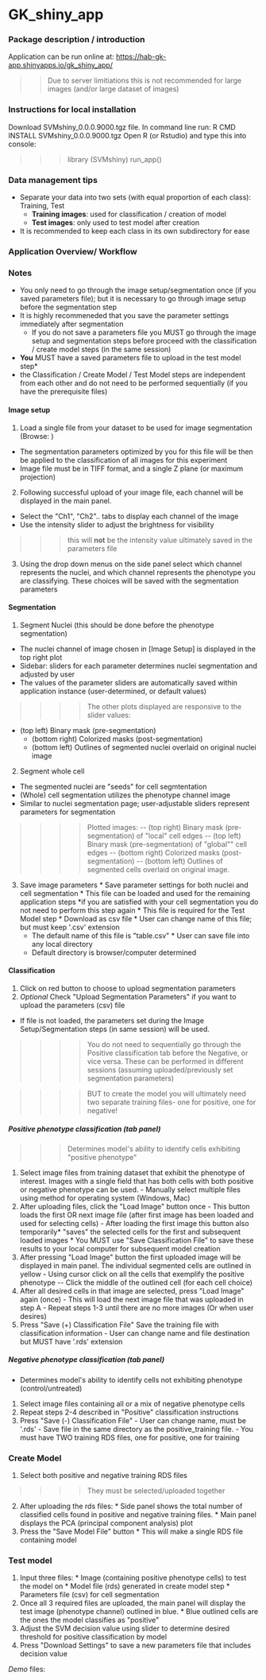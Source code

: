 # GK_shiny_app

### Package description / introduction 
Application can be run online at:  https://hab-gk-app.shinyapps.io/gk_shiny_app/
>> Due to server limitiations this is not recommended for large images (and/or large dataset of images)

### Instructions for local installation 
Download SVMshiny_0.0.0.9000.tgz file. 
In command line run: R CMD INSTALL SVMshiny_0.0.0.9000.tgz
Open R (or Rstudio) and type this into console: 
>>> library (SVMshiny) 
run_app()

### Data management tips 
* Separate your data into two sets (with equal proportion of each class): Training, Test
  * **Training images**: used for classification / creation of model
  * **Test images**: only used to test model after creation 
* It is recommended to keep each class in its own subdirectory for ease 

### Application Overview/ Workflow
### Notes 
  * You only need to go through the image setup/segmentation once (if you saved parameters file); but it is necessary to go through image setup before the segmentation step
  * It is highly recommeneded that you save the parameter settings immediately after segmentation
    * If you do not save a parameters file you MUST go through the image setup and segmentation steps before proceed with the classification / create model steps (in the same session)
  * **You** MUST have a saved parameters file to upload in the test model step* 
  * the Classification / Create Model / Test Model steps are independent from each other and do not need to be performed sequentially (if you have the prerequisite files)

####  Image setup 
1. Load a single file from your dataset to be used for image segmentation (Browse: )
  * The segmentation parameters optimized by you for this file will be then be applied to the classification of all images for this experiment
  * Image file must be in TIFF format, and a single Z plane (or maximum projection) 
2. Following successful upload of your image file, each channel will be displayed in the main panel.
  * Select the "Ch1", "Ch2".. tabs to display each channel of the image
  * Use the intensity slider to adjust the brightness for visibility 

>>>this will **not** be the intensity value ultimately saved in the parameters file 

3. Using the drop down menus on the side panel select which channel represents the nuclei, and which channel represents the phenotype you are classifying. These choices will be saved with the segmentation parameters

#### Segmentation 
1. Segment Nuclei (this should be done before the phenotype segmentation)
  * The nuclei channel of image chosen in [Image Setup] is displayed in the top right plot
  * Sidebar: sliders for each parameter determines nuclei segmentation and adjusted by user 
  * The values of the parameter sliders are automatically saved within application instance (user-determined, or default values)
  
>>>> The other plots displayed are responsive to the slider values:
  * (top left) Binary mask (pre-segmentation)
    * (bottom right) Colorized masks (post-segmentation)
    * (bottom left) Outlines of segmented nuclei overlaid on original nuclei image
  
2. Segment whole cell
  * The segmented nuclei are "seeds" for cell segmtentation 
  * (Whole) cell segmentation utilizes the phenotype channel image
  * Similar to nuclei segmentation page; user-adjustable sliders represent parameters for segmentation
  
>>>>Plotted images: 
      -- (top right) Binary mask (pre-segmentation) of "local" cell edges 
      -- (top left) Binary mask (pre-segmentation) of "global"" cell edges
      -- (bottom right) Colorized masks (post-segmentation)
      -- (bottom left) Outlines of segmented cells overlaid on original image. 
      
  3. Save image parameters
    * Save parameter settings for both nuclei and cell segmentation
    * This file can be loaded and used for the remaining application steps *if you are satisfied with your cell segmentation you do not need to perform this step again 
    * This file is required for the Test Model step
    * Download as csv file
    * User can change name of this file; but must keep '.csv' extension 
      * The default name of this file is "table.csv"
    * User can save file into any local directory
      * Default directory is browser/computer determined 

#### Classification
  1. Click on red button to choose to upload segmentation parameters 
  2. *Optional* Check "Upload Segmentation Parameters" if you want to upload the parameters (csv) file
  - If file is not loaded, the parameters set during the Image Setup/Segmentation steps (in same session) will be used.
  
>>>> You do not need to sequentially go through the Positive classification tab before the Negative, or vice versa. These can be performed in different sessions (assuming uploaded/previously set segmentation parameters)  

>>>> BUT to create the model you will ultimately need two separate training files- one for positive, one for negative!

##### Positive phenotype classification (tab panel)
>>> Determines model's ability to identify cells exhibiting "positive phenotype"

  1. Select image files from training dataset that exhibit the phenotype of interest. Images with a single field that has both cells with both positive or negative phenotype can be used. 
    - Manually select multiple files using method for operating system (Windows, Mac)
  2. After uploading files, click the "Load Image" button once 
    - This button loads the first OR next image file (after first image has been loaded and used for selecting cells)
    - After loading the first image this button also temporarily* "saves" the selected cells for the first and subsequent loaded images
    * You MUST use "Save Classification File" to save these results to your local computer for subsequent model creation
  3. After pressing "Load Image" button the first uploaded image will be displayed in main panel. The individual segmented cells are outlined in yellow
    - Using cursor click on all the cells that exemplify the positive phenotype 
    -- Click the middle of the outlined cell (for each cell choice)
  4. After all desired cells in that image are selected, press "Load Image" again (once)
    - This will load the next image file that was uploaded in step A
    - Repeat steps 1-3 until there are no more images (Or when user desires)
  5. Press "Save (+) Classification File" Save the training file with classification information 
    - User can change name and file destination but MUST have '.rds' extension
    
##### Negative phenotype classification (tab panel)
  - Determines model's ability to identify cells not exhibiting phenotype (control/untreated)
  1. Select image files containing all or a mix of negative phenotype cells
  2. Repeat steps 2-4 described in "Positive" classification instructions
  3. Press "Save (-) Classification File" 
    - User can change name, must be '.rds'
    - Save file in the same directory as the positive_training file. 
    - You must have TWO training RDS files, one for positive, one for training

### Create Model 
  1. Select both positive and negative training RDS files 
  
>>>>They must be selected/uploaded together

  2. After uploading the rds files: 
    * Side panel shows the total number of classified cells found in positive and negative training files. 
    * Main panel displays the PCA (principal component analysis) plot
  3. Press the "Save Model File" button
    * This will make a single RDS file containing model 

### Test model
  1. Input three files: 
    * Image (containing positive phenotype cells) to test the model on 
    * Model file (rds) generated in create model step
    * Parameters file (csv) for cell segmentation
  2. Once all 3 required files are uploaded, the main panel will display the test image (phenotype channel) outlined in blue. 
    * Blue outlined cells are the ones the model classifies as "positive"
  3. Adjust the SVM decision value using slider to determine desired threshold for positive classification by model 
  4. Press "Download Settings" to save a new parameters file that includes decision value



*Demo* files:

    
  
    
    
  
  
  